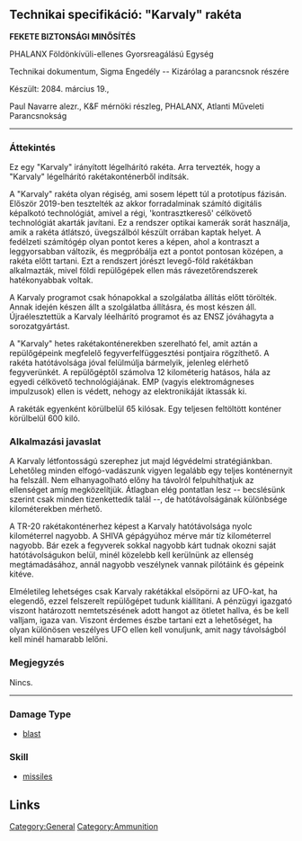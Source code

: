 ## Technikai specifikáció: "Karvaly" rakéta

**FEKETE BIZTONSÁGI MINŐSÍTÉS**

PHALANX Földönkívüli-ellenes Gyorsreagálású Egység

Technikai dokumentum, Sigma Engedély -- Kizárólag a parancsnok részére

Készült: 2084. március 19.,

Paul Navarre alezr., K&F mérnöki részleg, PHALANX, Atlanti Műveleti
Parancsnokság

------------------------------------------------------------------------

### Áttekintés

Ez egy "Karvaly" irányított légelhárító rakéta. Arra tervezték, hogy a
"Karvaly" légelhárító rakétakonténerből indítsák.

A "Karvaly" rakéta olyan régiség, ami sosem lépett túl a prototípus
fázisán. Először 2019-ben tesztelték az akkor forradalminak számító
digitális képalkotó technológiát, amivel a régi, 'kontrasztkereső'
célkövető technológiát akarták javítani. Ez a rendszer optikai kamerák
sorát használja, amik a rakéta átlátszó, üvegszálból készült orrában
kaptak helyet. A fedélzeti számítógép olyan pontot keres a képen, ahol a
kontraszt a leggyorsabban változik, és megpróbálja ezt a pontot pontosan
középen, a rakéta előtt tartani. Ezt a rendszert jórészt levegő-föld
rakétákban alkalmazták, mivel földi repülőgépek ellen más
rávezetőrendszerek hatékonyabbak voltak.

A Karvaly programot csak hónapokkal a szolgálatba állítás előtt
törölték. Annak idején készen állt a szolgálatba állításra, és most
készen áll. Újraélesztettük a Karvaly léelhárító programot és az ENSZ
jóváhagyta a sorozatgyártást.

A "Karvaly" hetes rakétakonténerekben szerelható fel, amit aztán a
repülőgépeink megfelelő fegyverfelfüggesztési pontjaira rögzíthető. A
rakéta hatótávolsága jóval felülmúlja bármelyik, jelenleg elérhető
fegyverünkét. A repülőgéptől számolva 12 kilométerig hatásos, hála az
egyedi célkövető technológiájának. EMP (vagyis elektromágneses
impulzusok) ellen is védett, nehogy az elektronikáját iktassák ki.

A rakéták egyenként körülbelül 65 kilósak. Egy teljesen feltöltött
konténer körülbelül 600 kiló.

### Alkalmazási javaslat

A Karvaly létfontosságú szerephez jut majd légvédelmi stratégiánkban.
Lehetőleg minden elfogó-vadászunk vigyen legalább egy teljes
konténernyit ha felszáll. Nem elhanyagolható előny ha távolról
felpuhíthatjuk az ellenséget amíg megközelítjük. Átlagban elég pontatlan
lesz -- becslésünk szerint csak minden tizenkettedik talál --, de
hatótávolságának különbsége kilométerekben mérhető.

A TR-20 rakétakonténerhez képest a Karvaly hatótávolsága nyolc
kilométerrel nagyobb. A SHIVA gépágyúhoz mérve már tíz kilométerrel
nagyobb. Bár ezek a fegyverek sokkal nagyobb kárt tudnak okozni saját
hatótávolságukon belül, minél közelebb kell kerülnünk az ellenség
megtámadásához, annál nagyobb veszélynek vannak pilótáink és gépeink
kitéve.

Elméletileg lehetséges csak Karvaly rakétákkal elsöpörni az UFO-kat, ha
elegendő, ezzel felszerelt repülőgépet tudunk kiállítani. A pénzügyi
igazgató viszont határozott nemtetszésének adott hangot az ötletet
hallva, és be kell valljam, igaza van. Viszont érdemes észbe tartani ezt
a lehetőséget, ha olyan különösen veszélyes UFO ellen kell vonuljunk,
amit nagy távolságból kell minél hamarabb lelőni.

### Megjegyzés

Nincs.

------------------------------------------------------------------------

### Damage Type

- [blast](Damage/blast "wikilink")

### Skill

- [missiles](Skills/missiles "wikilink")

## Links

[Category:General](Category:General "wikilink")
[Category:Ammunition](Category:Ammunition "wikilink")